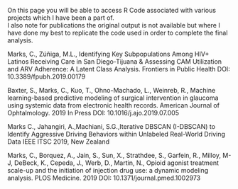 On this page you will be able to access R Code associated with various projects which I have been a part of.  
I also note for publications the original output is not available but where I have done my best to replicate the code used
in order to complete the final analysis.

Marks, C., Zúñiga, M.L., Identifying Key Subpopulations Among HIV+ Latinos Receiving Care in San Diego-Tijuana & Assessing CAM Utilization and ARV Adherence: A Latent Class Analysis. Frontiers in Public Health DOI: 10.3389/fpubh.2019.00179


Baxter, S., Marks, C., Kuo, T., Ohno-Machado, L., Weinreb, R., Machine learning-based predictive modeling of surgical intervention in glaucoma using systemic data from electronic health records. American Journal of Ophtalmology. 2019 In Press DOI: 10.1016/j.ajo.2019.07.005


Marks C., Jahangiri, A.,Machiani, S.G.,Iterative DBSCAN (I-DBSCAN) to Identify Aggressive Driving Behaviors within Unlabeled Real-World Driving Data IEEE ITSC 2019, New Zealand

Marks, C., Borquez, A., Jain, S., Sun, X., Strathdee, S., Garfein, R., Milloy, M-J, DeBeck, K., Cepeda, J., Werb, D., Martin, N., Opioid agonist treatment scale-up and the initiation of injection drug use: a dynamic modeling analysis. PLOS Medicine. 2019 DOI: 10.1371/journal.pmed.1002973


